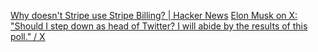 
[Why doesn't Stripe use Stripe Billing? | Hacker News](https://news.ycombinator.com/item?id=33191307)
[Elon Musk on X: "Should I step down as head of Twitter? I will abide by the results of this poll." / X](https://twitter.com/elonmusk/status/1604617643973124097)
